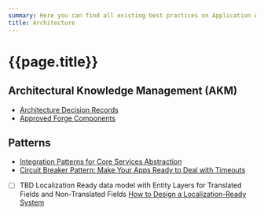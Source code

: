 ```yaml
---
summary: Here you can find all existing best practices on Application Architecture.
title: Architecture
---
```

# {{page.title}}

<!--* TOC
{:toc}
-->
## Architectural Knowledge Management (AKM)

* [Architecture Decision Records](adr\intro.md)
* [Approved Forge Components](forge-components.md)

## Patterns

* [Integration Patterns for Core Services Abstraction]
* [Circuit Breaker Pattern: Make Your Apps Ready to Deal with Timeouts]
* [ ] TBD Localization Ready data model with Entity Layers for Translated Fields and Non-Translated Fields [How to Design a Localization-Ready System]

[Integration Patterns for Core Services Abstraction]: https://success.outsystems.com/Support/Enterprise_Customers/Maintenance_and_Operations/Designing_the_Architecture_of_Your_OutSystems_Applications/05_Integration_Patterns_for_Core_Services_Abstraction
[Circuit Breaker Pattern: Make Your Apps Ready to Deal with Timeouts]: https://www.outsystems.com/blog/posts/circuit-breaker-pattern/
[How to Design a Localization-Ready System]: https://vertabelo.com/blog/data-modeling-for-multiple-languages-how-to-design-a-localization-ready-system/
